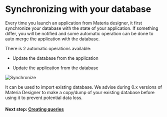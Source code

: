 Synchronizing with your database
================================

Every time you launch an application from Materia designer, it first synchronize your database with the state of your application. If something differ, you will be notified and some automatic operation can be done to auto merge the application with the database.

There is 2 automatic operations available:

* Update the database from the application

* Update the application from the database

![Synchronize](/img/synchronize.png)

It can be used to import existing database. We advise during 0.x versions of Materia Designer to make a copy/dump of your existing database before using it to prevent potential data loss.

#### Next step: [Creating queries](/docs/guide/queries)
